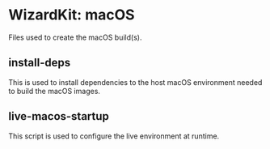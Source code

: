 # WizardKit: macOS #

Files used to create the macOS build(s).

## install-deps ##

This is used to install dependencies to the host macOS environment needed to build the macOS images.

## live-macos-startup ##

This script is used to configure the live environment at runtime.
